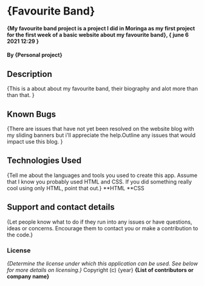 # {Favourite Band}
#### {My favourite band project is a project I did in Moringa as my first project for the first week of a basic website about my favourite band}, { june 6 2021 12:29 }
#### By **{Personal project}**
## Description
{This is a about about my favourite band, their biography and alot more than than that. }
## Known Bugs
{There are issues that have not yet been resolved on the website blog with my sliding banners but i'll appreciate the help.Outline any issues that would impact use this blog. }
## Technologies Used
{Tell me about the languages and tools you used to create this app. Assume that I know you probably used HTML and CSS. If you did something really cool using only HTML, point that out.}
**HTML
**CSS
## Support and contact details
{Let people know what to do if they run into any issues or have questions, ideas or concerns.  Encourage them to contact you or make a contribution to the code.}
### License
*{Determine the license under which this application can be used.  See below for more details on licensing.}*
Copyright (c) {year} **{List of contributors or company name}**
  